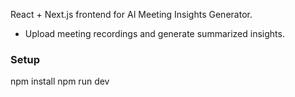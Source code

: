 React + Next.js frontend for AI Meeting Insights Generator.
- Upload meeting recordings and generate summarized insights.

### Setup
npm install
npm run dev
